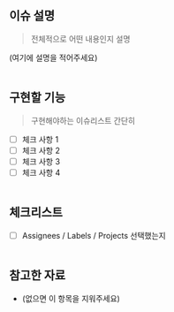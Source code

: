 ## 이슈 설명

> 전체적으로 어떤 내용인지 설명

(여기에 설명을 적어주세요)
<br><br>

## 구현할 기능

> 구현해야하는 이슈리스트 간단히

- [ ] 체크 사항 1
- [ ] 체크 사항 2
- [ ] 체크 사항 3
- [ ] 체크 사항 4
<br><br>

## 체크리스트

- [ ] Assignees / Labels / Projects 선택했는지
<br><br>

## 참고한 자료

- (없으면 이 항목을 지워주세요)
